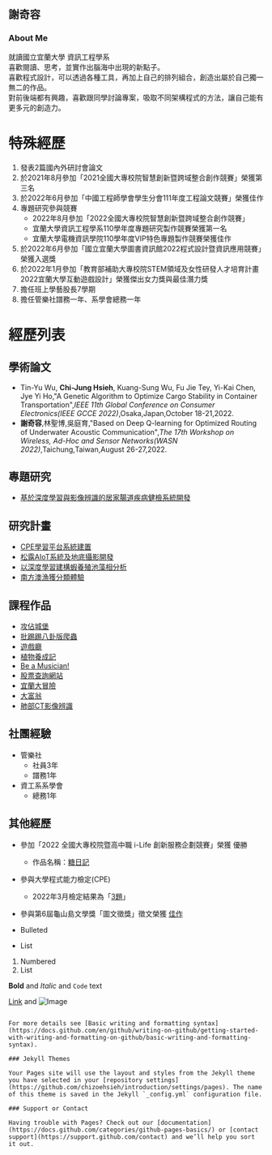 ## 謝奇容


### About Me

就讀國立宜蘭大學 資訊工程學系 \
喜歡閱讀、思考，並實作出腦海中出現的新點子。 \
喜歡程式設計，可以透過各種工具，再加上自己的排列組合，創造出屬於自己獨一無二的作品。 \
對前後端都有興趣，喜歡跟同學討論專案，吸取不同架構程式的方法，讓自己能有更多元的創造力。



# 特殊經歷
1. 發表2篇國內外研討會論文
2. 於2021年8月參加「2021全國大專校院智慧創新暨跨域整合創作競賽」榮獲第三名
3. 於2022年6月參加「中國工程師學會學生分會111年度工程論文競賽」榮獲佳作
4. 專題研究參與競賽
   - 2022年8月參加「2022全國大專校院智慧創新暨跨域整合創作競賽」
   - 宜蘭大學資訊工程學系110學年度專題研究製作競賽榮獲第一名
   - 宜蘭大學電機資訊學院110學年度VIP特色專題製作競賽榮獲佳作
5. 於2022年6月參加「國立宜蘭大學圖書資訊館2022程式設計暨資訊應用競賽」榮獲入選獎
6. 於2022年1月參加「教育部補助大專校院STEM領域及女性研發人才培育計畫2022宜蘭大學互動遊戲設計」榮獲傑出女力獎與最佳潛力獎
7. 擔任班上學藝股長7學期
8. 擔任管樂社譜務一年、系學會總務一年


# 經歷列表


## 學術論文
   - Tin-Yu Wu, **Chi-Jung Hsieh**, Kuang-Sung Wu, Fu Jie Tey, Yi-Kai Chen, Jye Yi Ho,"A Genetic Algorithm to Optimize Cargo Stability in Container Transportation",_IEEE 11th Global Conference on Consumer Electronics(IEEE GCCE 2022)_,Osaka,Japan,October 18-21,2022.
   - **謝奇容**,林聖博,吳庭育,"Based on Deep Q-learning for Optimized Routing of Underwater Acoustic Communication",_The 17th Workshop on Wireless, Ad-Hoc and Sensor Networks(WASN 2022)_,Taichung,Taiwan,August 26-27,2022.


## 專題研究
   - [基於深度學習與影像辨識的居家腸道疾病健檢系統開發]()


## 研究計畫
   - [CPE學習平台系統建置]()
   - [松露AIoT系統及地底攝影開發]()
   - [以深度學習建構蝦養殖池藻相分析]()
   - [南方澳漁獲分類體驗]()



## 課程作品
  - [攻佔城堡]()
  - [批踢踢八卦版爬蟲]()
  - [遊戲廳]()
  - [植物養成記]()
  - [Be a Musician!]()
  - [股票查詢網站]()
  - [宜蘭大冒險](https://github.com/chizoehsieh/Adventure-in-Ilan)
  - [大富翁]()
  - [肺部CT影像辨識]()
	

## 社團經驗
  - 管樂社
    - 社員3年
    - 譜務1年
  - 資工系系學會
    - 總務1年          

## 其他經歷
  - 參加「2022 全國大專校院暨高中職 i-Life 創新服務企劃競賽」榮獲 優勝
    - 作品名稱：[糖日記]()
  - 參與大學程式能力檢定(CPE)
    - 2022年3月檢定結果為「[3題]()」
  - 參與第6屆龜山島文學獎「圖文徵獎」徵文榮獲 [佳作]()



- Bulleted
- List

1. Numbered
2. List

**Bold** and _Italic_ and `Code` text

[Link](url) and ![Image](src)
```

For more details see [Basic writing and formatting syntax](https://docs.github.com/en/github/writing-on-github/getting-started-with-writing-and-formatting-on-github/basic-writing-and-formatting-syntax).

### Jekyll Themes

Your Pages site will use the layout and styles from the Jekyll theme you have selected in your [repository settings](https://github.com/chizoehsieh/introduction/settings/pages). The name of this theme is saved in the Jekyll `_config.yml` configuration file.

### Support or Contact

Having trouble with Pages? Check out our [documentation](https://docs.github.com/categories/github-pages-basics/) or [contact support](https://support.github.com/contact) and we’ll help you sort it out.

